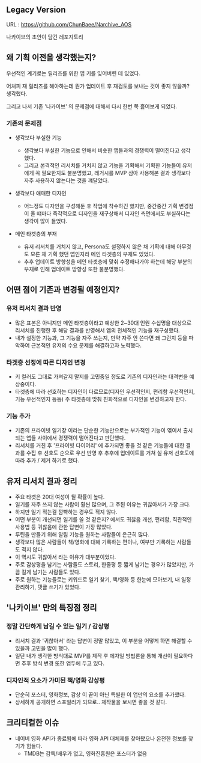 ## Legacy Version
URL : https://github.com/ChunBaee/Narchive_AOS

나카이브의 초안이 담긴 레포지토리


## 왜 기획 이전을 생각했는지?
우선적인 계기로는 릴리즈를 위한 앱 키를 잊어버린 데 있었다.

어처피 재 릴리즈를 해야하는데 뭔가 업데이트 후 재검토를 보내는 것이 좋지 않을까? 생각했다.

그리고 나서 기존 '나카이브' 의 문제점에 대해서 다시 한번 쭉 흝어보게 되었다.

### 기존의 문제점
- 생각보다 부실한 기능
  - 생각보다 부실한 기능으로 인해서 비슷한 앱들과의 경쟁력이 떨어진다고 생각했다.
  - 그리고 본격적인 리서치를 거치지 않고 기능을 기획해서 기획한 기능들이 유저에게 꼭 필요한지도 불분명했고, 레거시를 MVP 삼아 사용해본 결과 생각보다 자주 사용하지 않는다는 것을 꺠달았다.

- 생각보다 애매한 디자인
  - 어느정도 디자인을 구성해둔 후 작업에 착수하긴 했지만, 중간중간 기획 변경점이 올 떄마다 즉각적으로 디자인을 재구상해서 디자인 측면에서도 부실하다는 생각이 많이 들었다.
 
- 메인 타겟층의 부재
  - 유저 리서치를 거치지 않고, Persona도 설정하지 않은 채 기획에 대해 아무것도 모른 채 기획 했던 앱인지라 메인 타겟층의 부재도 있었다.
  - 추후 업데이트 방향성을 메인 타겟층에 맞춰 수정해나가야 하는데 해당 부분의 부재로 인해 업데이트 방향성 또한 불분명했다.
  
## 어떤 점이 기존과 변경될 예정인지?
### 유저 리서치 결과 반영
- 많은 표본은 아니지만 메인 타겟층이라고 예상한 2~30대 인원 수십명을 대상으로 리서치를 진행한 후 해당 결과를 반영해서 앱의 전체적인 기능을 재구성했다.
- 내가 설정한 기능과, 그 기능을 자주 쓰는지, 만약 자주 안 쓴다면 왜 그런지 등을 파악하여 근본적인 유저의 수요 문제를 해결하고자 노력했다.
### 타겟층 선정에 따른 디자인 변경
- 키 컬러도 그대로 가져갈지 말지를 고민중일 정도로 기존의 디자인과는 대격변을 예상중이다.
- 타겟층에 따라 선호하는 디자인이 다르므로(디자인 우선적인지, 편리함 우선적인지, 기능 우선적인지 등등) 주 타겟층에 맞춰 친화적으로 디자인을 변경하고자 한다.
### 기능 추가
- 기존의 프라이빗 일기장 이라는 단순한 기능만으로는 부가적인 기능이 엮여서 출시되는 앱들 사이에서 경쟁력이 떨어진다고 판단했다.
- 리서치를 거친 후 '프라이빗 다이어리' 에 추가되면 좋을 것 같은 기능들에 대한 결과를 수집 후 선호도 순으로 우선 반영 후 추후에 업데이트를 거쳐 실 유저 선호도에 따라 추가 / 제거 하기로 했다.

## 유저 리서치 결과 정리
- 주요 타겟은 20대 여성이 될 확률이 높다.
- 일기를 자주 쓰지 않는 사람이 훨씬 많으며, 그 주된 이유는 귀찮아서가 가장 크다.
- 하지만 일기 적는걸 깜빡하는 경우도 적지 않다.
- 어떤 부분이 개선되면 일기를 쓸 것 같은지? 에서도 귀찮음 개선, 편리함, 직관적인 사용법 등 귀찮음에 관한 답변이 가장 많았다.
- 루틴을 만들기 위해 알림 기능을 원하는 사람들이 은근히 많다.
- 생각보다 많은 사람들이 책/영화에 대해 기록하는 편이나, 여부만 기록하는 사람들도 적지 않다.
- 이 역시도 귀찮아서 라는 이유가 대부분이었다.
- 주로 감상평을 남기는 사람들도 스토리, 한줄평 등 짧게 남기는 경우가 많았지만, 가끔 길게 남기는 사람들도 있다.
- 주로 원하는 기능들로는 키워드로 일기 찾기, 책/영화 등 한눈에 모아보기, 내 일정 관리하기, 댓글 쓰기가 있었다.

## '나카이브' 만의 특징점 정리
### 정말 간단하게 남길 수 있는 일기 / 감상평
- 리서치 결과 '귀찮아서' 라는 답변이 정말 많았고, 이 부분을 어떻게 하면 해결할 수 있을까 고민을 많이 했다.
- 일단 내가 생각한 방식대로 MVP를 제작 후 에자일 방법론을 통해 개선이 필요하다면 추후 방식 변경 또한 염두에 두고 있다.

### 디자인적 요소가 가미된 책/영화 감상평
- 단순히 포스터, 영화정보, 감상 이 끝이 아닌 특별한 이 앱만의 요소를 추가했다.
- 상세하게 공개하면 스포일러가 되므로.. 제작물을 보시면 좋을 것 같다.


## 크리티컬한 이슈
- 네이버 영화 API가 종료됨에 따라 영화 API 대체제를 찾아봤으나 온전한 정보를 찾기가 힘들다.
  - TMDB는 감독/배우가 없고, 영화진흥원은 포스터가 없음

